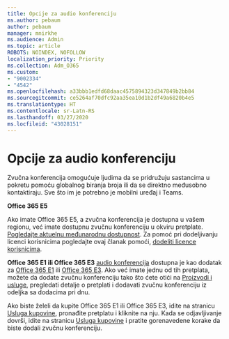 ```yaml
---
title: Opcije za audio konferenciju
ms.author: pebaum
author: pebaum
manager: mnirkhe
ms.audience: Admin
ms.topic: article
ROBOTS: NOINDEX, NOFOLLOW
localization_priority: Priority
ms.collection: Adm_O365
ms.custom:
- "9002334"
- "4542"
ms.openlocfilehash: a33bbb1edfd68daac4575894323d347849b2bb84
ms.sourcegitcommit: ce5264af70dfc92aa35ea10d1b2df49a6820b4e5
ms.translationtype: HT
ms.contentlocale: sr-Latn-RS
ms.lasthandoff: 03/27/2020
ms.locfileid: "43028151"
---
```

# <a name="options-for-audio-conferencing"></a>Opcije za audio konferenciju

Zvučna konferencija omogućuje ljudima da se pridružuju sastancima u pokretu pomoću globalnog biranja broja ili da se direktno međusobno kontaktiraju.  Sve što im je potrebno je mobilni uređaj i Teams.

**Office 365 E5**

Ako imate Office 365 E5, a zvučna konferencija je dostupna u vašem regionu, već imate dostupnu zvučnu konferenciju u okviru pretplate.   [Pogledajte aktuelnu međunarodnu dostupnost](https://go.microsoft.com/fwlink/p/?LinkID=839556).  Za pomoć pri dodeljivanju licenci korisnicima pogledajte ovaj članak pomoći, [dodeliti licence korisnicima](https://docs.microsoft.com/microsoft-365/admin/manage/assign-licenses-to-users).

**Office 365 E1 ili Office 365 E3**
[audio konferencija](https://products.office.com/microsoft-teams/online-meeting-solutions#customerstoryregion2) dostupna je kao dodatak za [Office 365 E1](https://www.microsoft.com/microsoft-365/business/office-365-enterprise-e1-business-software) ili [Office 365 E3](https://www.microsoft.com/microsoft-365/business/office-365-enterprise-e3-business-software).  Ako već imate jednu od tih pretplata, možete da dodate zvučnu konferenciju tako što ćete otići na [Proizvodi i usluge](https://go.microsoft.com/fwlink/p/?linkid=842054), pregledati detalje o pretplati i dodavati zvučnu konferenciju iz odeljka sa dodacima pri dnu.

Ako biste želeli da kupite Office 365 E1 ili Office 365 E3, idite na stranicu [Usluga kupovine](https://go.microsoft.com/fwlink/p/?linkid=868433), pronađite pretplatu i kliknite na nju.  Kada se odjavljivanje dovrši, idite na stranicu [Usluga kupovine](https://go.microsoft.com/fwlink/p/?linkid=868433) i pratite gorenavedene korake da biste dodali zvučnu konferenciju.
